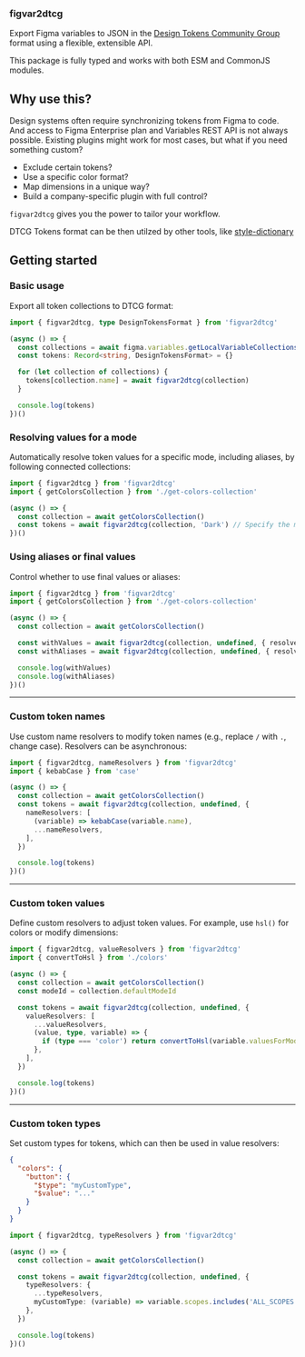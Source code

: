 ### figvar2dtcg

Export Figma variables to JSON in the [Design Tokens Community Group](https://tr.designtokens.org/format/) format using a flexible, extensible API.

This package is fully typed and works with both ESM and CommonJS modules.

## Why use this?

Design systems often require synchronizing tokens from Figma to code. And access to Figma Enterprise plan and Variables REST API is not always possible. Existing plugins might work for most cases, but what if you need something custom?
- Exclude certain tokens?
- Use a specific color format?
- Map dimensions in a unique way?
- Build a company-specific plugin with full control?

`figvar2dtcg` gives you the power to tailor your workflow.

DTCG Tokens format can be then utilzed by other tools, like [style-dictionary](https://styledictionary.com/)

## Getting started

### Basic usage
Export all token collections to DTCG format:

```typescript
import { figvar2dtcg, type DesignTokensFormat } from 'figvar2dtcg'

(async () => {
  const collections = await figma.variables.getLocalVariableCollectionsAsync()
  const tokens: Record<string, DesignTokensFormat> = {}

  for (let collection of collections) {
    tokens[collection.name] = await figvar2dtcg(collection)
  }

  console.log(tokens)
})()
```

### Resolving values for a mode

Automatically resolve token values for a specific mode, including aliases, by following connected collections:

```typescript
import { figvar2dtcg } from 'figvar2dtcg'
import { getColorsCollection } from './get-colors-collection'

(async () => {
  const collection = await getColorsCollection()
  const tokens = await figvar2dtcg(collection, 'Dark') // Specify the mode name
})()
```

### Using aliases or final values

Control whether to use final values or aliases:

```typescript
import { figvar2dtcg } from 'figvar2dtcg'
import { getColorsCollection } from './get-colors-collection'

(async () => {
  const collection = await getColorsCollection()

  const withValues = await figvar2dtcg(collection, undefined, { resolveAliases: true })
  const withAliases = await figvar2dtcg(collection, undefined, { resolveAliases: false })

  console.log(withValues)
  console.log(withAliases)
})()
```

---

### Custom token names

Use custom name resolvers to modify token names (e.g., replace `/` with `.`, change case). Resolvers can be asynchronous:

```typescript
import { figvar2dtcg, nameResolvers } from 'figvar2dtcg'
import { kebabCase } from 'case'

(async () => {
  const collection = await getColorsCollection()
  const tokens = await figvar2dtcg(collection, undefined, {
    nameResolvers: [
      (variable) => kebabCase(variable.name),
      ...nameResolvers,
    ],
  })

  console.log(tokens)
})()
```

---

### Custom token values

Define custom resolvers to adjust token values. For example, use `hsl()` for colors or modify dimensions:

```typescript
import { figvar2dtcg, valueResolvers } from 'figvar2dtcg'
import { convertToHsl } from './colors'

(async () => {
  const collection = await getColorsCollection()
  const modeId = collection.defaultModeId

  const tokens = await figvar2dtcg(collection, undefined, {
    valueResolvers: [
      ...valueResolvers,
      (value, type, variable) => {
        if (type === 'color') return convertToHsl(variable.valuesForMode[modeId])
      },
    ],
  })

  console.log(tokens)
})()
```

---

### Custom token types

Set custom types for tokens, which can then be used in value resolvers:

```json
{
  "colors": {
    "button": {
      "$type": "myCustomType",
      "$value": "..."
    }
  }
}
```

```typescript
import { figvar2dtcg, typeResolvers } from 'figvar2dtcg'

(async () => {
  const collection = await getColorsCollection()

  const tokens = await figvar2dtcg(collection, undefined, {
    typeResolvers: {
      ...typeResolvers,
      myCustomType: (variable) => variable.scopes.includes('ALL_SCOPES'),
    },
  })

  console.log(tokens)
})()
```
